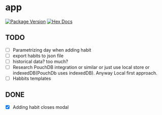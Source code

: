 # app

[![Package Version](https://img.shields.io/hexpm/v/app)](https://hex.pm/packages/app)
[![Hex Docs](https://img.shields.io/badge/hex-docs-ffaff3)](https://hexdocs.pm/app/)


## TODO

- [ ] Parametrizing day when adding habit
- [ ] export habits to json file
- [ ] historical data? too much?
- [ ] Research PouchDB integration or similar or just use local store or indexedDB(PouchDb uses indexedDB). Anyway Local first approach.
- [ ] Habbits templates

## DONE

- [x] Adding habit closes modal
